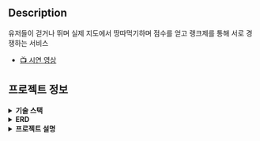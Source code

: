 ## Description
유저들이 걷거나 뛰며 실제 지도에서 땅따먹기하며 점수를 얻고 랭크제를 통해 서로 경쟁하는 서비스
- <a href="https://www.youtube.com/watch?v=gFkrgJt2ttQ">📺 시연 영상</a>  

## 프로젝트 정보

<details>
    <summary><b>기술 스택</b></summary>
<div markdown="1">

![project_architecture](https://user-images.githubusercontent.com/68144687/216758811-ebe93272-cae9-49c2-b75e-7d57feb86229.png)
    </div>
</details>

<details>
    <summary><b>ERD</b></summary>
<div markdown="1">

![image](https://user-images.githubusercontent.com/77626299/214998367-c8f2861a-52a9-45c8-9970-c17a9b98b505.png)
    </div>
</details>

<details>
    <summary><b>프로젝트 설명</b></summary>
<div markdown="1">

![image](https://user-images.githubusercontent.com/77626299/214999568-443dee1f-1ee5-44b4-9197-7faf89205946.png)  
![02](https://user-images.githubusercontent.com/77626299/214999579-4b63111b-4499-49f7-8333-6234f7d29dfc.png)  
![03](https://user-images.githubusercontent.com/77626299/214999588-81f4a98a-b9de-4dd2-90c1-46d424ee023a.png)
![04](https://user-images.githubusercontent.com/77626299/214999593-573763f0-e909-4a61-be2c-0ed87de86487.png)
![05](https://user-images.githubusercontent.com/77626299/214999597-60b1b02e-ac02-4222-a1a3-17eaa3d79927.png)
![06](https://user-images.githubusercontent.com/77626299/214999603-a8eb2ac1-e386-4c36-9e1c-69cda2a01a92.png)
![07](https://user-images.githubusercontent.com/77626299/214999607-b7b9dab9-5ffb-47d0-8696-a8003b451965.png)
![08](https://user-images.githubusercontent.com/77626299/214999612-3164bde3-4d81-4c14-813a-e2655c8a24e9.png)
![09](https://user-images.githubusercontent.com/77626299/214999620-7787e545-bcfc-4fd1-b192-d4498d502b0e.png)
![10](https://user-images.githubusercontent.com/77626299/214999626-562bbcb8-68af-4bca-93de-f0bb87bb7099.png)
![11](https://user-images.githubusercontent.com/77626299/214999639-29f5133f-1d77-4623-99cf-820ed9ab1281.png)
![12](https://user-images.githubusercontent.com/77626299/214999647-d7297159-55ae-4a0d-824e-a49dc016da4c.png)
![13](https://user-images.githubusercontent.com/77626299/214999669-333973af-5620-4637-bac5-dc322efe8f4c.png)
    </div>
</details>

